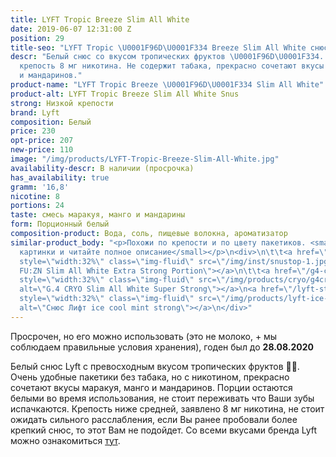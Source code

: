 ```yaml
---
title: LYFT Tropic Breeze Slim All White
date: 2019-06-07 12:31:00 Z
position: 29
title-seo: "LYFT Tropic \U0001F96D\U0001F334 Breeze Slim All White снюс"
descr: "Белый снюс со вкусом тропических фруктов \U0001F96D\U0001F334. 24 порции,
  крепость 8 мг никотина. Не содержит табака, прекрасно сочетают вкусы маракуя, манго
  и мандаринов."
product-name: "LYFT Tropic Breeze \U0001F96D\U0001F334 Slim All White"
product-alt: LYFT Tropic Breeze Slim All White Snus
strong: Низкой крепости
brand: Lyft
composition: Белый
price: 230
opt-price: 207
new-price: 110
image: "/img/products/LYFT-Tropic-Breeze-Slim-All-White.jpg"
availability-descr: В наличии (просрочка)
has_availability: true
gramm: '16,8'
nicotine: 8
portions: 24
taste: смесь маракуя, манго и мандарины
form: Порционный белый
composition-product: Вода, соль, пищевые волокна, ароматизатор
similar-product_body: "<p>Похожи по крепости и по цвету пакетиков. <small>Жмите на
  картинки и читайте полное описание</small></p>\n<div>\n\t\t<a href=\"/general-g4-slim-apple-white\"><img
  style=\"width:32%\" class=\"img-fluid\" src=\"/img/inst/snustop-1.jpg\" alt=\"G.4
  FU:ZN Slim All White Extra Strong Portion\"></a>\n\t\t<a href=\"/g4-cryo-slim-all-white-super-strong\"><img
  style=\"width:32%\" class=\"img-fluid\" src=\"/img/products/cryo/g4cryo-snus.jpg\"
  alt=\"G.4 CRYO Slim All White Super Strong\"></a>\n<a href=\"/lyft-strong-ice-cool-mint-slim-all-white\"><img
  style=\"width:32%\" class=\"img-fluid\" src=\"/img/products/lyft-ice-cool-mint/lyft-ice-cool-mint.JPG\"
  alt=\"Снюс Лифт ice cool mint strong\"></a>\n</div>"
---
```


Просрочен, но его можно использовать (это не молоко, + мы соблюдаем правильные условия хранения), годен был до **28.08.2020**

Белый снюс Lyft с превосходным вкусом тропических фруктов 🥭🌴.
Очень удобные пакетики без табака, но с никотином, прекрасно сочетают вкусы маракуя, манго и мандаринов.
Порции остаются белыми во время использования, не стоит переживать что Ваши зубы испачкаются.
Крепость ниже средней, заявлено 8 мг никотина, не стоит ожидать сильного расслабления, если Вы ранее пробовали более крепкий снюс, то этот Вам не подойдет.
Со всеми вкусами бренда Lyft можно ознакомиться [тут](/lyft).
